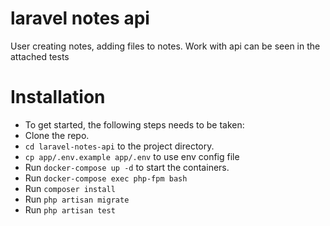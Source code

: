 # laravel notes api

User creating notes, adding files to notes. Work with api can be seen in the attached tests

# Installation
+ To get started, the following steps needs to be taken:
+ Clone the repo.
+ `cd laravel-notes-api` to the project directory.
+ `cp app/.env.example app/.env` to use env config file
+ Run `docker-compose up -d` to start the containers.
+ Run `docker-compose exec php-fpm bash`
+ Run `composer install`
+ Run `php artisan migrate`
+ Run `php artisan test`